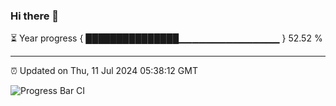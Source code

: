 ### Hi there 👋

⏳ Year progress { ███████████████▁▁▁▁▁▁▁▁▁▁▁▁▁▁▁ } 52.52 %

---

⏰ Updated on Thu, 11 Jul 2024 05:38:12 GMT

![Progress Bar CI](https://github.com/IshwaranRudhara/GIT-ACTION/workflows/Progress%20Bar%20CI/badge.svg)
